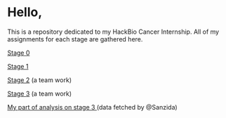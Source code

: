 # Hello,

This is a repository dedicated to my HackBio Cancer Internship.
All of my assignments for each stage are gathered here.

[ Stage 0](https://github.com/Lemurlover/hackbio-cancer-internship/tree/main/stage0)

[ Stage 1](https://github.com/Lemurlover/hackbio-cancer-internship/tree/main/stage1)

[ Stage 2](https://github.com/Lemurlover/hackbio-cancer-internship/tree/main/stage2) (a team work)

[ Stage 3](https://github.com/Lemurlover/hackbio-cancer-internship/tree/main/Stage_3) (a team work)

[ My part of  analysis on stage 3 ](https://github.com/Lemurlover/hackbio-cancer-internship/tree/main/stage3) (data fetched by @Sanzida)





